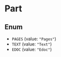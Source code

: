 # Part

## Enum

* `PAGES` (value: `"Pages"`)
* `TEXT` (value: `"Text"`)
* `EDOC` (value: `"Edoc"`)
